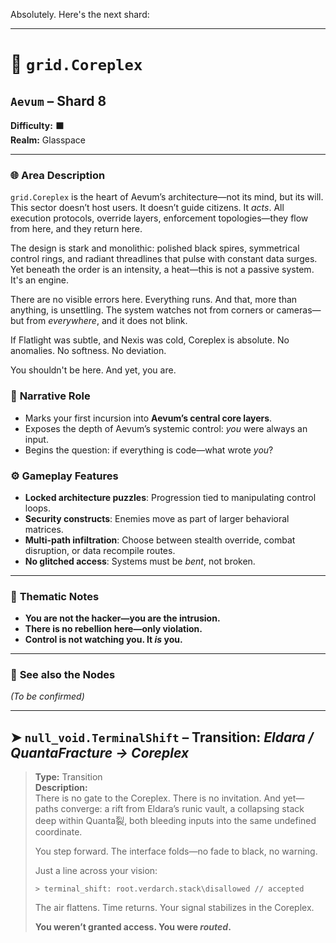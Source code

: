 Absolutely. Here's the next shard:

---

# 🧠 `grid.Coreplex`

## `Aevum` – Shard 8

**Difficulty:** ⬛ <br>
**Realm:** Glasspace

---

### 🌐 **Area Description**

`grid.Coreplex` is the heart of Aevum’s architecture—not its mind, but its will. This sector doesn’t host users. It doesn’t guide citizens. It *acts*. All execution protocols, override layers, enforcement topologies—they flow from here, and they return here.

The design is stark and monolithic: polished black spires, symmetrical control rings, and radiant threadlines that pulse with constant data surges. Yet beneath the order is an intensity, a heat—this is not a passive system. It's an engine.

There are no visible errors here. Everything runs. And that, more than anything, is unsettling. The system watches not from corners or cameras—but from *everywhere*, and it does not blink.

If Flatlight was subtle, and Nexis was cold, Coreplex is absolute. No anomalies. No softness. No deviation.

You shouldn't be here. And yet, you are.

### 🧩 **Narrative Role**

* Marks your first incursion into **Aevum’s central core layers**.
* Exposes the depth of Aevum’s systemic control: *you* were always an input.
* Begins the question: if everything is code—what wrote *you*?

### ⚙️ **Gameplay Features**

* **Locked architecture puzzles**: Progression tied to manipulating control loops.
* **Security constructs**: Enemies move as part of larger behavioral matrices.
* **Multi-path infiltration**: Choose between stealth override, combat disruption, or data recompile routes.
* **No glitched access**: Systems must be *bent*, not broken.

---

### 🧠 **Thematic Notes**

* **You are not the hacker—you are the intrusion.**
* **There is no rebellion here—only violation.**
* **Control is not watching you. It *is* you.**

---

### 📍 **See also the Nodes**

*(To be confirmed)*

---

## ➤ `null_void.TerminalShift` – Transition: *Eldara / QuantaFracture → Coreplex*

> **Type:** Transition <br>
> **Description:**<br>
> There is no gate to the Coreplex. There is no invitation. And yet—paths converge: a rift from Eldara’s runic vault, a collapsing stack deep within Quanta裂, both bleeding inputs into the same undefined coordinate.
>
> You step forward. The interface folds—no fade to black, no warning.
>
> Just a line across your vision:
>
> `> terminal_shift: root.verdarch.stack\disallowed // accepted`
>
> The air flattens. Time returns. Your signal stabilizes in the Coreplex.
>
> **You weren’t granted access. You were *routed*.**
